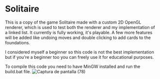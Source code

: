 # Solitaire
 
This is a copy of the game Solitaire made with a custom 2D OpenGL renderer, which is used to test both the renderer and my implementation of a linked list. It currently is fully working, it's playable. A few more features will be added like undoing moves and double clicking to add cards to the foundations. 

I considered myself a beginner so this code is not the best implementation but if you're a beginner too you can freely use it for educational purposes. 

To compile this code you need to have MinGW installed and run the build.bat file.
![Captura de pantalla (78)](https://user-images.githubusercontent.com/66743720/145693858-32dea904-4b0b-46e9-a476-f3c552c0ddff.png)
